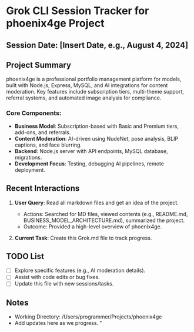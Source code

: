 # Grok CLI Session Tracker for phoenix4ge Project

## Session Date: [Insert Date, e.g., August 4, 2024]

## Project Summary
phoenix4ge is a professional portfolio management platform for models, built with Node.js, Express, MySQL, and AI integrations for content moderation. Key features include subscription tiers, multi-theme support, referral systems, and automated image analysis for compliance.

### Core Components:
- **Business Model**: Subscription-based with Basic and Premium tiers, add-ons, and referrals.
- **Content Moderation**: AI-driven using NudeNet, pose analysis, BLIP captions, and face blurring.
- **Backend**: Node.js server with API endpoints, MySQL database, migrations.
- **Development Focus**: Testing, debugging AI pipelines, remote deployment.

## Recent Interactions
1. **User Query**: Read all markdown files and get an idea of the project.
   - Actions: Searched for MD files, viewed contents (e.g., README.md, BUSINESS_MODEL_ARCHITECTURE.md), summarized the project.
   - Outcome: Provided a high-level overview of phoenix4ge.

2. **Current Task**: Create this Grok.md file to track progress.

## TODO List
- [ ] Explore specific features (e.g., AI moderation details).
- [ ] Assist with code edits or bug fixes.
- [ ] Update this file with new sessions/tasks.

## Notes
- Working Directory: /Users/programmer/Projects/phoenix4ge
- Add updates here as we progress.
"